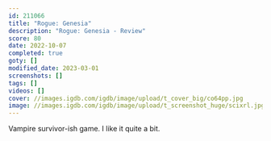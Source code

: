 ```yaml
---
id: 211066
title: "Rogue: Genesia"
description: "Rogue: Genesia - Review"
score: 80
date: 2022-10-07
completed: true
goty: []
modified_date: 2023-03-01
screenshots: []
tags: []
videos: []
cover: //images.igdb.com/igdb/image/upload/t_cover_big/co64pp.jpg
image: //images.igdb.com/igdb/image/upload/t_screenshot_huge/scixrl.jpg
---
```

Vampire survivor-ish game. I like it quite a bit.